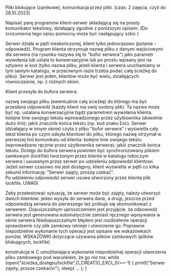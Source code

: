 Pliki blokujące (zamkowe), komunikacja przez pliki. (czas: 2 zajęcia, czyli do 26.10.2023)

Napisać parę programów klient-serwer składającą się na prosty komunikator tekstowy, działający zgodnie z poniższym opisem. (Do zrozumienia tego opisu pomocny może być następujący szkic.)

Serwer działa w pętli nieskończonej, klient tylko jednorazowo (pytanie - odpowiedź). Program klienta otrzymuje nazwę pliku z danymi wejściowymi dla serwera (na rysunku nazywa się to "bufor serwera") jako parametr wywołania lub ustala to konwersacyjnie lub po prostu wpisany jest na sztywno w kod (tylko nazwa pliku, jeżeli klienta i serwera uruchamiamy w tym samym katalogu, w przeciwnym razie trzeba podać całą ścieżkę do pliku). Serwer jest jeden, klientów może być wielu, działających równocześnie, np. z różnych okien.

Klient przesyła do bufora serwera:

nazwę swojego pliku (ewentualnie całą ścieżkę) do którego ma być  przesłana odpowiedź (każdy klient ma swój osobny plik). Ta nazwa może być np. ustalana konwersacyjnie bądź parametrem wywołania klienta.
kolejne linie swojego tekstu wprowadzonego przez użytkownika (dowolnie dużo linii);
jakiś znacznik końca tekstu (np. kod znaku Esc).
Serwer (działający w innym oknie) czyta z pliku "bufor serwera" i wyświetla cały tekst  klienta po czym odsyła klientowi do pliku, którego nazwę otrzymał w pierwszej linii komunikatu od klienta: 
kolejne linie swojego tekstu (wprowadzane ręcznie przez użytkownika serwera);
jakiś znacznik końca tekstu.
Dostęp do bufora serwera powinien być synchronizowany plikiem zamkowym (lockfile) tworzonym przez klienta w katalogu roboczym serwera i usuwanym przez serwer po udzieleniu odpowiedzi klientowi. Jeżeli serwer czasowo nie jest dostępny, klient wyświetla w pętli co kilka sekund informację: "Serwer zajęty, proszę czekać".  
Po udzieleniu odpowiedzi serwer usuwa utworzony przez klienta plik lockfile.
UWAGI

 Żeby przetestować sytuację, że serwer może być zajęty, należy utworzyć dwóch klientów: jeden wysyła do serwera dane, a drugi, jeszcze przed odpowiedzią serwera do pierwszego też próbuje się skomunikować z serwerem.
Dopuszczalnym uproszczeniem jest przyjęcie, że odpowiedź serwera jest generowana automatycznie zamiast ręcznego wpisywania w oknie serwera
Niedopuszczalnym błędem jest rozdzielenie operacji sprawdzenie czy plik zamkowy istnieje i utworzenie go. Poprawne niepodzielnie wykonanie tych operacji jest opisane we wskazówkach poniżej.
WSKAZÓWKI dotyczące używania plików zamkowych (plików blokujących, lockfile)

konstrukcja w C umożliwiająca wykonanie niepodzielnej operacji utworzenia pliku zamkowego pod warunkiem, że go nie ma:
   while (open("ścieżka_dostępu/lockfile",O_CREAT|O_EXCL,0)==-1) {
      printf("Serwer zajety, prosze czekac\n");
      sleep( ... );
   }
